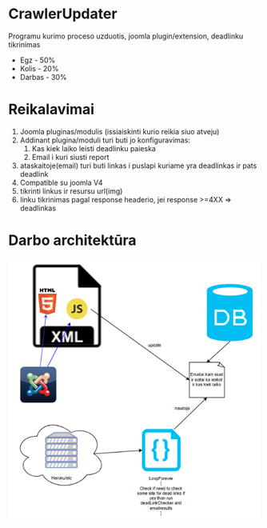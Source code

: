 # CrawlerUpdater
Programu kurimo proceso uzduotis, joomla plugin/extension, deadlinku tikrinimas
* Egz - 50%
* Kolis - 20%
* Darbas - 30% 
# Reikalavimai

<ol>
    <li>Joomla pluginas/modulis (issiaiskinti kurio reikia siuo atveju)</li>
    <li>Addinant plugina/moduli turi buti jo konfiguravimas:
    <ol>
        <li>Kas kiek laiko leisti deadlinku paieska</li>
        <li>Email i kuri siusti report</li>
    </ol></li>
    <li>ataskaitoje(email) turi buti linkas i puslapi kuriame yra deadlinkas ir pats deadlink</li>
    <li>Compatible su joomla V4</li>
    <li>tikrinti linkus ir resursu url(img)</li>
    <li>linku tikrinimas pagal response headerio, jei response >=4XX => deadlinkas 
</ol>

# Darbo architektūra
![alt text](https://raw.githubusercontent.com/ArturasJuk/ProgramuKurimoProcesas/master/architecture.PNG?token=AV1CdlfHu0WibxiLgw5pTotXlx2H9lm4ks5cf7hfwA%3D%3D)

